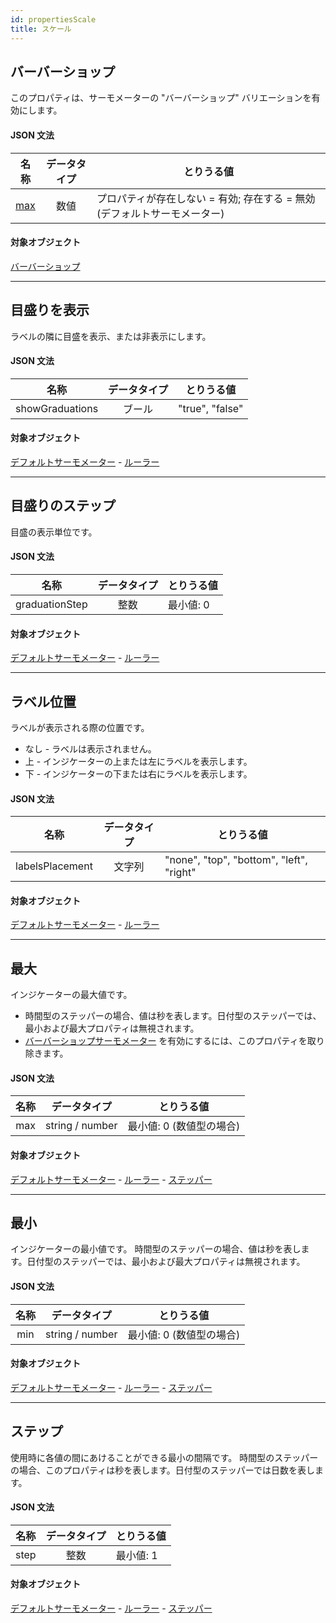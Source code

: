 ```yaml
---
id: propertiesScale
title: スケール
---
```


## バーバーショップ

このプロパティは、サーモメーターの "バーバーショップ" バリエーションを有効にします。

#### JSON 文法

|       名称        | データタイプ | とりうる値                                      |
|:---------------:|:------:| ------------------------------------------ |
| [max](#maximum) |   数値   | プロパティが存在しない = 有効; 存在する = 無効 (デフォルトサーモメーター) |

#### 対象オブジェクト

[バーバーショップ](progressIndicator.md#barber-shop)

---

## 目盛りを表示

ラベルの隣に目盛を表示、または非表示にします。

#### JSON 文法

|       名称        | データタイプ | とりうる値           |
|:---------------:|:------:| --------------- |
| showGraduations |  ブール   | "true", "false" |

#### 対象オブジェクト

[デフォルトサーモメーター](progressIndicator.md#デフォルトサーモメーター) - [ルーラー](ruler.md)

---

## 目盛りのステップ

目盛の表示単位です。

#### JSON 文法

|       名称       | データタイプ | とりうる値  |
|:--------------:|:------:| ------ |
| graduationStep |   整数   | 最小値: 0 |

#### 対象オブジェクト

[デフォルトサーモメーター](progressIndicator.md#デフォルトサーモメーター) - [ルーラー](ruler.md)

---

## ラベル位置

ラベルが表示される際の位置です。

* なし - ラベルは表示されません。
* 上 - インジケーターの上または左にラベルを表示します。
* 下 - インジケーターの下または右にラベルを表示します。

#### JSON 文法

|       名称        | データタイプ | とりうる値                                    |
|:---------------:|:------:| ---------------------------------------- |
| labelsPlacement |  文字列   | "none", "top", "bottom", "left", "right" |

#### 対象オブジェクト

[デフォルトサーモメーター](progressIndicator.md#デフォルトサーモメーター) - [ルーラー](ruler.md)

---

## 最大

インジケーターの最大値です。

* 時間型のステッパーの場合、値は秒を表します。日付型のステッパーでは、最小および最大プロパティは無視されます。
* [バーバーショップサーモメーター](progressIndicator.md#バーバーショップ) を有効にするには、このプロパティを取り除きます。

#### JSON 文法

| 名称  |     データタイプ      | とりうる値           |
|:---:|:---------------:| --------------- |
| max | string / number | 最小値: 0 (数値型の場合) |

#### 対象オブジェクト

[デフォルトサーモメーター](progressIndicator.md#デフォルトサーモメーター) - [ルーラー](ruler.md) - [ステッパー](stepper.md)

---

## 最小

インジケーターの最小値です。 時間型のステッパーの場合、値は秒を表します。日付型のステッパーでは、最小および最大プロパティは無視されます。

#### JSON 文法

| 名称  |     データタイプ      | とりうる値           |
|:---:|:---------------:| --------------- |
| min | string / number | 最小値: 0 (数値型の場合) |

#### 対象オブジェクト

[デフォルトサーモメーター](progressIndicator.md#デフォルトサーモメーター) - [ルーラー](ruler.md) - [ステッパー](stepper.md)

---

## ステップ

使用時に各値の間にあけることができる最小の間隔です。 時間型のステッパーの場合、このプロパティは秒を表します。日付型のステッパーでは日数を表します。

#### JSON 文法

|  名称  | データタイプ | とりうる値  |
|:----:|:------:| ------ |
| step |   整数   | 最小値: 1 |

#### 対象オブジェクト

[デフォルトサーモメーター](progressIndicator.md#デフォルトサーモメーター) - [ルーラー](ruler.md) - [ステッパー](stepper.md)
